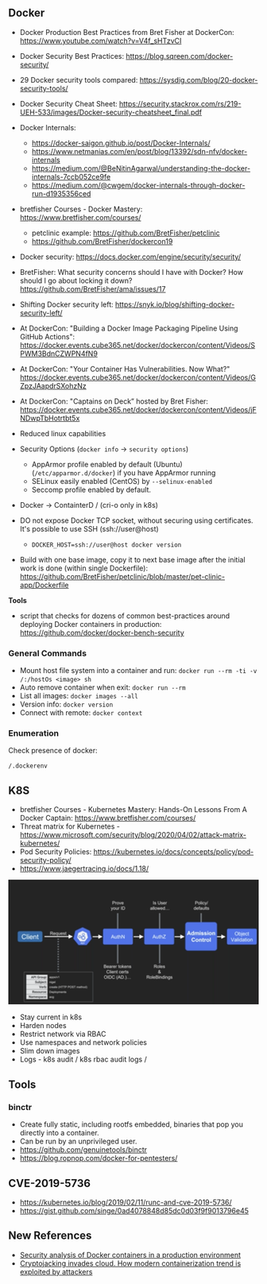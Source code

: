 ## Docker

- Docker Production Best Practices from Bret Fisher at DockerCon: <https://www.youtube.com/watch?v=V4f_sHTzvCI>
- Docker Security Best Practices: <https://blog.sqreen.com/docker-security/>
- 29 Docker security tools compared: <https://sysdig.com/blog/20-docker-security-tools/>
- Docker Security Cheat Sheet: <https://security.stackrox.com/rs/219-UEH-533/images/Docker-security-cheatsheet_final.pdf>
- Docker Internals: 
  - <https://docker-saigon.github.io/post/Docker-Internals/>
  - <https://www.netmanias.com/en/post/blog/13392/sdn-nfv/docker-internals>
  - <https://medium.com/@BeNitinAgarwal/understanding-the-docker-internals-7ccb052ce9fe>
  - <https://medium.com/@cwgem/docker-internals-through-docker-run-d1935356ced>
- bretfisher Courses - Docker Mastery: <https://www.bretfisher.com/courses/>
  - petclinic example: https://github.com/BretFisher/petclinic
  - https://github.com/BretFisher/dockercon19
- Docker security: <https://docs.docker.com/engine/security/security/>
- BretFisher: What security concerns should I have with Docker? How should I go about locking it down? <https://github.com/BretFisher/ama/issues/17>
- Shifting Docker security left: <https://snyk.io/blog/shifting-docker-security-left/>
- At DockerCon: "Building a Docker Image Packaging Pipeline Using GitHub Actions": https://docker.events.cube365.net/docker/dockercon/content/Videos/SPWM3BdnCZWPN4fN9
- At DockerCon: "Your Container Has Vulnerabilities. Now What?" https://docker.events.cube365.net/docker/dockercon/content/Videos/GZpzJAapdrSXohzNz
- At DockerCon: "Captains on Deck” hosted by Bret Fisher: https://docker.events.cube365.net/docker/dockercon/content/Videos/jFNDwpTbHotrtbt5x

- Reduced linux capabilities 
- Security Options (`docker info` -> `security options`)
  - AppArmor profile enabled by default (Ubuntu) (`/etc/apparmor.d/docker`) if you have AppArmor running
  - SELinux easily enabled (CentOS) by `--selinux-enabled`
  - Seccomp profile enabled by default.
- Docker -> ContainterD / (cri-o only in k8s) 
- DO not expose Docker TCP socket, without securing using certificates. It's possible to use SSH (ssh://user@host)
  - `DOCKER_HOST=ssh://user@host docker version`
- Build with one base image, copy it to next base image after the initial work is done (within single Dockerfile): <https://github.com/BretFisher/petclinic/blob/master/pet-clinic-app/Dockerfile>

**Tools**

- script that checks for dozens of common best-practices around deploying Docker containers in production: <https://github.com/docker/docker-bench-security>

### General Commands 

- Mount host file system into a container and run: `docker run --rm -ti -v /:/hostOs <image> sh`
- Auto remove container when exit: `docker run --rm`
- List all images: `docker images --all`
- Version info: `docker version`
- Connect with remote: `docker context`

### Enumeration 

Check presence of docker:
```
/.dockerenv
```

## K8S

- bretfisher Courses - Kubernetes Mastery: Hands-On Lessons From A Docker Captain: <https://www.bretfisher.com/courses/>
- Threat matrix for Kubernetes - <https://www.microsoft.com/security/blog/2020/04/02/attack-matrix-kubernetes/>
- Pod Security Policies: <https://kubernetes.io/docs/concepts/policy/pod-security-policy/>
- <https://www.jaegertracing.io/docs/1.18/>

![](_assets/2020-05-13-21-52-12.png)

- Stay current in k8s
- Harden nodes
- Restrict network via RBAC
- Use namespaces and network policies
- Slim down images
- Logs - k8s audit / k8s rbac audit logs / 

## Tools 

### binctr

- Create fully static, including rootfs embedded, binaries that pop you directly into a container.
- Can be run by an unprivileged user.
- <https://github.com/genuinetools/binctr>
- <https://blog.ropnop.com/docker-for-pentesters/>

## CVE-2019-5736

- <https://kubernetes.io/blog/2019/02/11/runc-and-cve-2019-5736/>
- <https://gist.github.com/singe/0ad4078848d85dc0d03f9f9013796e45>

## New References

- [Security analysis of Docker containers in a production environment](https://brage.bibsys.no/xmlui/bitstream/handle/11250/2451326/17303_FULLTEXT.pdf)
- [Cryptojacking invades cloud. How modern containerization trend is exploited by attackers](https://kromtech.com/blog/security-center/cryptojacking-invades-cloud-how-modern-containerization-trend-is-exploited-by-attackers)

